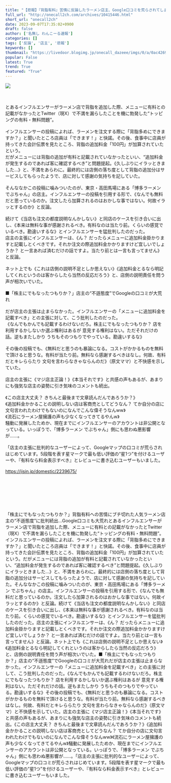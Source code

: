 ```yaml
---
title: "【悲報】『背脂有料』苦情に反論したラーメン店主、Google口コミを荒らされてしまう… : わんこーる速報！"
full_url: "http://onecall2ch.com/archives/10415446.html"
short_url: "onecall2ch"
date: 2023-09-07T17:35:02+0900
draft: false
author: ['名無し わんこーる速報']
categories: []
tags: ['反論', '店主', '悲報']
keywords: []
thumbnail: "https://livedoor.blogimg.jp/onecall_dazeee/imgs/0/a/0ac4269b-s.png"
popular: False
latest: True
trend: True
featured: "True"
---
```


![](https://livedoor.blogimg.jp/onecall_dazeee/imgs/0/a/0ac4269b-s.png)

<div><br> <br> とあるインフルエンサーがラーメン店で背脂を追加した際、メニューに有料との記載がなかったとTwitter（現X）で不満を漏らしたことを機に勃発した“トッピングの有料・無料問題”。 <br> <br> インフルエンサーの投稿によれば、ラーメンを注文する際に「背脂多めにできますか？」と聞いたところ店員は「できます！」と快諾。その後、食事中に店員が持ってきた会計伝票を見たところ、背脂の追加料金「100円」が加算されていたという。 <br> だがメニューには背脂の追加が有料と記載されていなかったといい、“追加料金が発生するのであれば客に確認するべき”と問題提起。《久しぶりにイラッときました…》と、不満をあらわに。最終的には店側の落ち度として背脂の追加分はサービスしてもらったようで、店に対して感謝の気持ちを記していた。 <br> <br> そんななかこの投稿に噛みついたのが、東京・高田馬場にある「博多ラーメン でぶちゃん」の店主。インフルエンサーの投稿を引用する形で、《なんでも無料だと思っているのか。注文したら加算されるのはおかしな事ではない。何故イラッとするのか》と反論。 <br> <br> 続けて《当店も注文の都度説明なんかしない》と同店のケースを引き合いに出し、《本来は無料な事が感謝されるべき。有料なのは当たり前。くらいの感覚でいるべき。勘違いするな》とインフルエンサーを猛批判したのだった。 <br> 店主の主張にインフルエンサーは、《ん？ だったらメニューに追加料金掛かりますと記載しとくべきです。それか注文の際追加料金かかりますけど宜しいでしょうか？ と一言あれば済むだけの話ですよ。当たり前とは一言も言ってません》と反論。 <br> <br> ネット上でも《これは店側の説明不足としか思えない》《追加料金とるなら明記してくれというのは客からしたら当然の反応だろう》と、店側の説明責任を問う声が相次いでいた。 <br> <br> ■「株主にでもなったつもりか？」店主の“不遜態度”でGoogleの口コミが大荒れ <br> <br> だが店主の主張は止まらなかった。インフルエンサーの「メニューに追加料金を記載すべき」との主張に対して、こう批判したのだった。 <br> 《なんでもかんでも記載するわけないだろ。株主にでもなったつもりか？ 店を利用するかしないか選ぶ権利はあるが 意見する権利はない。ただそれだけの話。逆もまたしかり うちもそのつもりでやっている。勘違いするな》 <br> <br> その後の投稿でも、《無料だと思うのも暴論になる。コストがかかるものを無料で頂けると思うな。有料が当たり前。無料なら感謝するべきはなし。何故、有料だとキレららたり 文句を言わらなきゃならんのだ》（原文ママ）と不快感を示していた。 <br> <br> 店主の主張に《マジ店主正論！》《本当それです》と共感の声もあるが、あまりにも強気な店主の姿勢に引き気味のコメントも続出。 <br> <br> 《この店主大丈夫？ きちんと最後まで文章読んだんであろうか？》 <br> 《追加料金かかることの説明しない店は客商売としてどうなん？ てか自分の店に文句言われたわけでもないのになんでこんな偉そうなんww》 <br> 《流石にラーメン屋擁護の声も少なくなってきてるやんw》 <br> 騒動に発展したためか、現在までにインフルエンサーのアカウントは非公開となっている。いっぽうで、「博多ラーメン でぶちゃん」側にも思わぬ悪影響が……。 <br> <br> 「店主の主張に批判的なユーザーによって、Googleマップの口コミが荒らされはじめています。5段階を表す星マークで最も低い評価の“星1つ”を付けるユーザーや、『有料なら料金表示すべき』とレビューに書き込むユーザーもいました。<br><br><a title='' target='_blank' href='https://jisin.jp/domestic/2239675/'>https://jisin.jp/domestic/2239675/</a><br><br> <br> <br><br> <br><br><p>「株主にでもなったつもりか？」背脂有料への苦情にブチ切れた人気ラーメン店主の“不遜態度”に批判続出…Google口コミも大荒れとあるインフルエンサーがラーメン店で背脂を追加した際、メニューに有料との記載がなかったとTwitter（現X）で不満を漏らしたことを機に勃発した“トッピングの有料・無料問題”。インフルエンサーの投稿によれば、ラーメンを注文する際に「背脂多めにできますか？」と聞いたところ店員は「できます！」と快諾。その後、食事中に店員が持ってきた会計伝票を見たところ、背脂の追加料金「100円」が加算されていたという。だがメニューには背脂の追加が有料と記載されていなかったといい、“追加料金が発生するのであれば客に確認するべき”と問題提起。《久しぶりにイラッときました…》と、不満をあらわに。最終的には店側の落ち度として背脂の追加分はサービスしてもらったようで、店に対して感謝の気持ちを記していた。そんななかこの投稿に噛みついたのが、東京・高田馬場にある「博多ラーメン でぶちゃん」の店主。インフルエンサーの投稿を引用する形で、《なんでも無料だと思っているのか。注文したら加算されるのはおかしな事ではない。何故イラッとするのか》と反論。続けて《当店も注文の都度説明なんかしない》と同店のケースを引き合いに出し、《本来は無料な事が感謝されるべき。有料なのは当たり前。くらいの感覚でいるべき。勘違いするな》とインフルエンサーを猛批判したのだった。店主の主張にインフルエンサーは、《ん？ だったらメニューに追加料金掛かりますと記載しとくべきです。それか注文の際追加料金かかりますけど宜しいでしょうか？ と一言あれば済むだけの話ですよ。当たり前とは一言も言ってません》と反論。ネット上でも《これは店側の説明不足としか思えない》《追加料金とるなら明記してくれというのは客からしたら当然の反応だろう》と、店側の説明責任を問う声が相次いでいた。■「株主にでもなったつもりか？」店主の“不遜態度”でGoogleの口コミが大荒れだが店主の主張は止まらなかった。インフルエンサーの「メニューに追加料金を記載すべき」との主張に対して、こう批判したのだった。《なんでもかんでも記載するわけないだろ。株主にでもなったつもりか？ 店を利用するかしないか選ぶ権利はあるが 意見する権利はない。ただそれだけの話。逆もまたしかり うちもそのつもりでやっている。勘違いするな》その後の投稿でも、《無料だと思うのも暴論になる。コストがかかるものを無料で頂けると思うな。有料が当たり前。無料なら感謝するべきはなし。何故、有料だとキレららたり 文句を言わらなきゃならんのだ》（原文ママ）と不快感を示していた。店主の主張に《マジ店主正論！》《本当それです》と共感の声もあるが、あまりにも強気な店主の姿勢に引き気味のコメントも続出。《この店主大丈夫？ きちんと最後まで文章読んだんであろうか？》《追加料金かかることの説明しない店は客商売としてどうなん？ てか自分の店に文句言われたわけでもないのになんでこんな偉そうなんww》《流石にラーメン屋擁護の声も少なくなってきてるやんw》騒動に発展したためか、現在までにインフルエンサーのアカウントは非公開となっている。いっぽうで、「博多ラーメン でぶちゃん」側にも思わぬ悪影響が……。「店主の主張に批判的なユーザーによって、Googleマップの口コミが荒らされはじめています。5段階を表す星マークで最も低い評価の“星1つ”を付けるユーザーや、『有料なら料金表示すべき』とレビューに書き込むユーザーもいました。</p></div>
